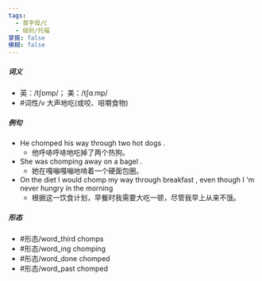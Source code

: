 ```yaml
---
tags:
  - 首字母/C
  - 级别/托福
掌握: false
模糊: false
---
```

##### 词义
- 英：/tʃɒmp/； 美：/tʃɑːmp/
- #词性/v  大声地吃(或咬、咀嚼食物)
##### 例句
- He chomped his way through two hot dogs .
	- 他呼哧呼哧地吃掉了两个热狗。
- She was chomping away on a bagel .
	- 她在嘎嘣嘎嘣地啃着一个硬面包圈。
- On the diet I would chomp my way through breakfast , even though I 'm never hungry in the morning
	- 根据这一饮食计划，早餐时我需要大吃一顿，尽管我早上从来不饿。
##### 形态
- #形态/word_third chomps
- #形态/word_ing chomping
- #形态/word_done chomped
- #形态/word_past chomped
